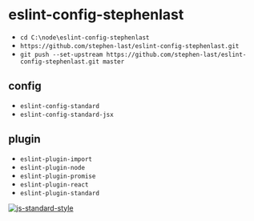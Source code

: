 
# eslint-config-stephenlast

- `cd C:\node\eslint-config-stephenlast`
- `https://github.com/stephen-last/eslint-config-stephenlast.git`
- `git push --set-upstream https://github.com/stephen-last/eslint-config-stephenlast.git master`

## config

- `eslint-config-standard`
- `eslint-config-standard-jsx`

## plugin

- `eslint-plugin-import`
- `eslint-plugin-node`
- `eslint-plugin-promise`
- `eslint-plugin-react`
- `eslint-plugin-standard`

[![js-standard-style](https://cdn.rawgit.com/standard/standard/master/badge.svg)](http://standardjs.com)
